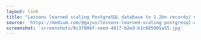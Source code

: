 ```yaml
---
layout: link
title: "Lessons learned scaling PostgreSQL database to 1.2bn records/ month"
source: 'https://medium.com/@gajus/lessons-learned-scaling-postgresql-database-to-1-2bn-records-month-edc5449b3067'
screenshot: 'screenshots/8c3f80bf-ceed-4017-b2ed-b3c085905a55.jpg'
---
```



